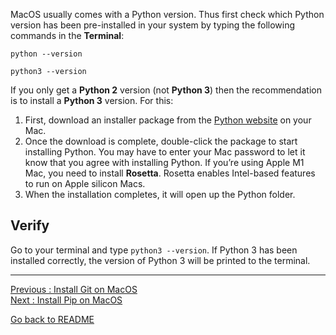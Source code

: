 MacOS usually comes with a Python version. Thus first check which Python version has been pre-installed in your system by typing the following commands in the **Terminal**:

`python --version`  

`python3 --version`

If you only get a **Python 2** version (not **Python 3**) then the recommendation is to install a **Python 3** version. For this:

1. First, download an installer package from the [Python website](https://www.python.org/downloads/) on your Mac.   
2. Once the download is complete, double-click the package to start installing Python. You may have to enter your Mac password to let it know that you agree with installing Python. If you’re using Apple M1 Mac, you need to install **Rosetta**. Rosetta enables Intel-based features to run on Apple silicon Macs.  
3. When the installation completes, it will open up the Python folder.  

## Verify

Go to your terminal and type `python3 --version`. If Python 3 has been installed correctly, the version of Python 3 will be printed to the terminal.  



___________________________

[Previous : Install Git on MacOS](https://github.com/HeatherAn/installations-instructions/blob/main/Install-Git-on-MacOS.md)  
[Next     : Install Pip on MacOS](https://github.com/HeatherAn/installations-instructions/blob/main/Install-Pip-on-MacOS.md)

[Go back to README](https://github.com/HeatherAn/installations-instructions/blob/main/README.md)
